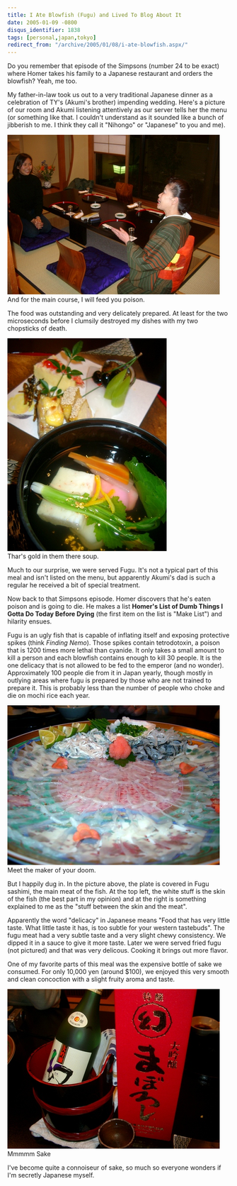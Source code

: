 ```yaml
---
title: I Ate Blowfish (Fugu) and Lived To Blog About It
date: 2005-01-09 -0800
disqus_identifier: 1838
tags: [personal,japan,tokyo]
redirect_from: "/archive/2005/01/08/i-ate-blowfish.aspx/"
---
```


Do you remember that episode of the Simpsons (number 24 to be exact)
where Homer takes his family to a Japanese restaurant and orders the
blowfish? Yeah, me too.

My father-in-law took us out to a very traditional Japanese dinner as a
celebration of TY's (Akumi's brother) impending wedding. Here's a
picture of our room and Akumi listening attentively as our server tells
her the menu (or something like that. I couldn't understand as it
sounded like a bunch of jibberish to me. I think they call it "Nihongo"
or "Japanese" to you and me).

![Japanese Dinner](/images/JapaneseDinner.jpg) \
And for the main course, I will feed you poison.

The food was outstanding and very delicately prepared. At least for the
two microseconds before I clumsily destroyed my dishes with my two
chopsticks of death.

![](/images/delicatefood.jpg) \
Thar's gold in them there soup.

Much to our surprise, we were served Fugu. It's not a typical part of
this meal and isn't listed on the menu, but apparently Akumi's dad is
such a regular he received a bit of special treatment.

Now back to that Simpsons episode. Homer discovers that he's eaten
poison and is going to die. He makes a list **Homer's List of Dumb
Things I Gotta Do Today Before Dying** (the first item on the list is
"Make List") and hilarity ensues.

Fugu is an ugly fish that is capable of inflating itself and exposing
protective spikes (think *Finding Nemo*). Those spikes contain
tetrodotoxin, a poison that is 1200 times more lethal than cyanide. It
only takes a small amount to kill a person and each blowfish contains
enough to kill 30 people. It is the one delicacy that is not allowed to
be fed to the emperor (and no wonder). Approximately 100 people die from
it in Japan yearly, though mostly in outlying areas where fugu is
prepared by those who are not trained to prepare it. This is probably
less than the number of people who choke and die on mochi rice each
year.

![Blowfish (fugu)](/images/Fugu.jpg) \
Meet the maker of your doom.

But I happily dug in. In the picture above, the plate is covered in Fugu
sashimi, the main meat of the fish. At the top left, the white stuff is
the skin of the fish (the best part in my opinion) and at the right is
something explained to me as the "stuff between the skin and the meat".

Apparently the word "delicacy" in Japanese means "Food that has very
little taste. What little taste it has, is too subtle for your western
tastebuds". The fugu meat had a very subtle taste and a very slight
chewy consistency. We dipped it in a sauce to give it more taste. Later
we were served fried fugu (not pictured) and that was very delicous.
Cooking it brings out more flavor.

One of my favorite parts of this meal was the expensive bottle of sake
we consumed. For only 10,000 yen (around \$100), we enjoyed this very
smooth and clean concoction with a slight fruity aroma and taste.

![Sake](/images/ExpensiveSake.jpg) \
Mmmmm Sake

I've become quite a connoiseur of sake, so much so everyone wonders if
I'm secretly Japanese myself.

